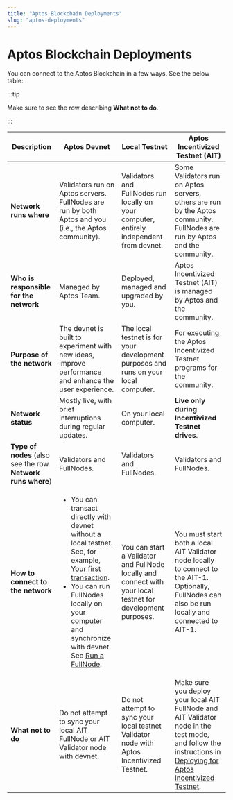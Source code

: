 ```yaml
---
title: "Aptos Blockchain Deployments"
slug: "aptos-deployments"
---
```


# Aptos Blockchain Deployments

You can connect to the Aptos Blockchain in a few ways. See the below table:

:::tip

Make sure to see the row describing **What not to do**.

:::

|Description |Aptos Devnet | Local Testnet | Aptos Incentivized Testnet (AIT)|
|---|---|---|---|
|**Network runs where**| Validators run on Aptos servers. FullNodes are run by both Aptos and you (i.e., the Aptos community).| Validators and FullNodes run locally on your computer, entirely independent from devnet. | Some Validators run on Aptos servers, others are run by the Aptos community. FullNodes are run by Aptos and the community.|
|**Who is responsible for the network**|Managed by Aptos Team. | Deployed, managed and upgraded by you.| Aptos Incentivized Testnet (AIT) is managed by Aptos and the community.|
|**Purpose of the network**|The devnet is built to experiment with new ideas, improve performance and enhance the user experience.| The local testnet is for your development purposes and runs on your local computer.| For executing the Aptos Incentivized Testnet programs for the community.|
|**Network status**|Mostly live, with brief interruptions during regular updates. | On your local computer. | **Live only during Incentivized Testnet drives**. |
|**Type of nodes** (also see the row **Network runs where**) |Validators and FullNodes. | Validators and FullNodes. | Validators and FullNodes.|
|**How to connect to the network**|<ul><li> You can transact directly with devnet without a local testnet. See, for example, [Your first transaction](../tutorials/first-transaction.md).</li><li> You can run FullNodes locally on your computer and synchronize with devnet. See [Run a FullNode](/nodes/full-node/fullnode-for-devnet).</li></ul>| You can start a Validator and FullNode locally and connect with your local testnet for development purposes. | You must start both a local AIT Validator node locally to connect to the AIT-1. Optionally, FullNodes can also be run locally and connected to AIT-1.|
|**What not to do**| Do not attempt to sync your local AIT FullNode or AIT Validator node with devnet. | Do not attempt to sync your local testnet Validator node with Aptos Incentivized Testnet. | Make sure you deploy your local AIT FullNode and AIT Validator node in the test mode, and follow the instructions in [Deploying for Aptos Incentivized Testnet](validator-node/intro#deploying-for-aptos-incentivized-testnet).|
